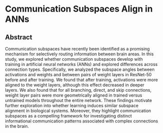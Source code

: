 # Communication Subspaces Align in ANNs

## Abstract
Communication subspaces have recently been identified as a promising mechanism for selectively routing information between brain areas. In this study, we explored whether communication subspaces develop with training in artificial neural networks (ANNs) and explored differences across connection types. Specifically, we analyzed the subspace angles between activations and weights and between pairs of weight layers in ResNet-50 before and after training. We found that after training, activations were more aligned to the weight layers, although this effect decreased in deeper layers. We also found that for all branching, direct, and skip connections, weight layer pairs were more geometrically aligned in trained versus untrained models throughout the entire network. These findings motivate further exploration into whether learning induces similar subspace alignment in biological systems. Moreover, they highlight communication subspaces as a compelling framework for investigating distinct informational communication patterns associated with complex connections in the brain.
